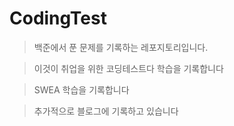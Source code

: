 ﻿# CodingTest

> 백준에서 푼 문제를 기록하는 레포지토리입니다.

> 이것이 취업을 위한 코딩테스트다 학습을 기록합니다

> SWEA 학습을 기록합니다

>

> 추가적으로 블로그에 기록하고 있습니다
